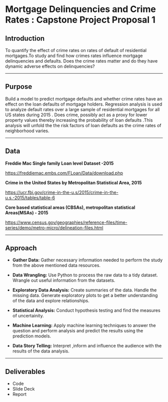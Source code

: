 
# **Mortgage Delinquencies and Crime Rates : Capstone Project Proposal 1**

## **Introduction**


To quantify the effect of crime rates on rates of default of residential mortgages.To study and find how crimes rates influence mortgage delinquencies and defaults. Does the crime rates matter and do they have dynamic adverse effects on delinquencies? 

***


## **Purpose**


Build a model to predict mortgage defaults and whether crime rates have an effect on the loan defaults of mortgage holders. Regression analysis is used to analyze default rates over a large sample of residential mortgages for all US states during 2015 . Does crime, possibly act as a proxy for lower property values thereby increasing the probability of loan defaults .This analysis will unfold the the risk factors of loan defaults as the crime rates of neighborhood varies. 

***


## **Data** 


**Freddie Mac Single family Loan level Dataset -2015**

https://freddiemac.embs.com/FLoan/Data/download.php

**Crime in the United States
by Metropolitan Statistical Area, 2015**

https://ucr.fbi.gov/crime-in-the-u.s/2015/crime-in-the-u.s.-2015/tables/table-6

**Core based statistical areas (CBSAs), metropolitan statistical Areas(MSAs) - 2015**

https://www.census.gov/geographies/reference-files/time-series/demo/metro-micro/delineation-files.html

***


## **Approach**

 - **Gather Data:** Gather necessary information needed to perform the study from the above mentioned data resources.
 

 - **Data Wrangling:** Use Python to process the raw data to a tidy dataset. Wrangle out useful information from the                          datasets.
 

 - **Exploratory Data Analysis:** Create summaries of the data. Handle the missing data. Generate exploratory plots to                                   get a better understanding of the data and explore relationships.
 

 - **Statistical Analysis:** Conduct hypothesis testing and find the measures of uncertainity.
 

 - **Machine Learning:** Apply machine learning techniques to answer the question and perform analysis and predict the                          results using the prediction models.
 

 - **Data Story Telling:** Interpret ,inform and influence the audience with the results of the data analysis. 
 
***


## **Deliverables**

 - Code
 - Slide Deck
 - Report


